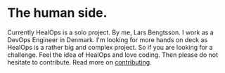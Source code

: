 # The human side.

Currently HealOps is a solo project. By me, Lars Bengtsson. I work as a DevOps Engineer in Denmark. I'm looking for more hands on deck as HealOps is a rather big and complex project. So if you are looking for a challenge. Feel the idea of HealOps and love coding. Then please do not hesitate to contribute. Read more on [contributing](./Contributing.md).